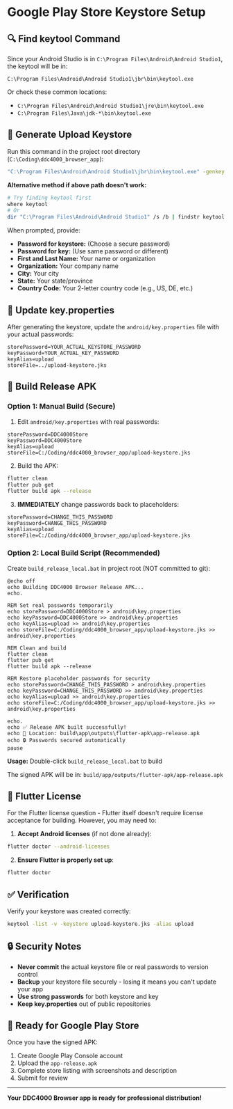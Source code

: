 # Google Play Store Keystore Setup

## 🔍 **Find keytool Command**

Since your Android Studio is in `C:\Program Files\Android\Android Studio1`, the keytool will be in:

```
C:\Program Files\Android\Android Studio1\jbr\bin\keytool.exe
```

Or check these common locations:
- `C:\Program Files\Android\Android Studio1\jre\bin\keytool.exe`
- `C:\Program Files\Java\jdk-*\bin\keytool.exe`

## 🔑 **Generate Upload Keystore**

Run this command in the project root directory (`C:\Coding\ddc4000_browser_app`):

```bash
"C:\Program Files\Android\Android Studio1\jbr\bin\keytool.exe" -genkey -v -keystore upload-keystore.jks -keyalg RSA -keysize 2048 -validity 10000 -alias upload
```

**Alternative method if above path doesn't work:**
```bash
# Try finding keytool first
where keytool
# Or
dir "C:\Program Files\Android\Android Studio1" /s /b | findstr keytool.exe
```

When prompted, provide:
- **Password for keystore:** (Choose a secure password)
- **Password for key:** (Use same password or different)
- **First and Last Name:** Your name or organization
- **Organization:** Your company name
- **City:** Your city
- **State:** Your state/province  
- **Country Code:** Your 2-letter country code (e.g., US, DE, etc.)

## 📝 **Update key.properties**

After generating the keystore, update the `android/key.properties` file with your actual passwords:

```properties
storePassword=YOUR_ACTUAL_KEYSTORE_PASSWORD
keyPassword=YOUR_ACTUAL_KEY_PASSWORD
keyAlias=upload
storeFile=../upload-keystore.jks
```

## 🚀 **Build Release APK**

### **Option 1: Manual Build (Secure)**
1. Edit `android/key.properties` with real passwords:
```properties
storePassword=DDC4000Store
keyPassword=DDC4000Store
keyAlias=upload
storeFile=C:/Coding/ddc4000_browser_app/upload-keystore.jks
```

2. Build the APK:
```bash
flutter clean
flutter pub get
flutter build apk --release
```

3. **IMMEDIATELY** change passwords back to placeholders:
```properties
storePassword=CHANGE_THIS_PASSWORD
keyPassword=CHANGE_THIS_PASSWORD
keyAlias=upload
storeFile=C:/Coding/ddc4000_browser_app/upload-keystore.jks
```

### **Option 2: Local Build Script (Recommended)**
Create `build_release_local.bat` in project root (NOT committed to git):

```batch
@echo off
echo Building DDC4000 Browser Release APK...
echo.

REM Set real passwords temporarily
echo storePassword=DDC4000Store > android\key.properties
echo keyPassword=DDC4000Store >> android\key.properties  
echo keyAlias=upload >> android\key.properties
echo storeFile=C:/Coding/ddc4000_browser_app/upload-keystore.jks >> android\key.properties

REM Clean and build
flutter clean
flutter pub get
flutter build apk --release

REM Restore placeholder passwords for security
echo storePassword=CHANGE_THIS_PASSWORD > android\key.properties
echo keyPassword=CHANGE_THIS_PASSWORD >> android\key.properties
echo keyAlias=upload >> android\key.properties
echo storeFile=C:/Coding/ddc4000_browser_app/upload-keystore.jks >> android\key.properties

echo.
echo ✅ Release APK built successfully!
echo 📁 Location: build\app\outputs\flutter-apk\app-release.apk
echo 🔒 Passwords secured automatically
pause
```

**Usage:** Double-click `build_release_local.bat` to build

The signed APK will be in: `build/app/outputs/flutter-apk/app-release.apk`

## 📱 **Flutter License**

For the Flutter license question - Flutter itself doesn't require license acceptance for building. However, you may need to:

1. **Accept Android licenses** (if not done already):
```bash
flutter doctor --android-licenses
```

2. **Ensure Flutter is properly set up**:
```bash
flutter doctor
```

## ✅ **Verification**

Verify your keystore was created correctly:
```bash
keytool -list -v -keystore upload-keystore.jks -alias upload
```

## 🔒 **Security Notes**

- **Never commit** the actual keystore file or real passwords to version control
- **Backup** your keystore file securely - losing it means you can't update your app
- **Use strong passwords** for both keystore and key
- **Keep key.properties** out of public repositories

## 🎯 **Ready for Google Play Store**

Once you have the signed APK:
1. Create Google Play Console account
2. Upload the `app-release.apk` 
3. Complete store listing with screenshots and description
4. Submit for review

---

**Your DDC4000 Browser app is ready for professional distribution!**